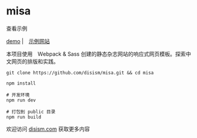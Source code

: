 # misa

查看示例

[demo](https://misa-beige.now.sh/) |　[示例网站](https://misa-beige.now.sh/)

本项目使用　Ｗebpack & Sass 创建的静态杂志网站的响应式网页模板。探索中文网页的排版和实践。

```
git clone https://github.com/disism/misa.git && cd misa
```

```
npm install
```

```
# 开发环境
npm run dev

# 打包到 public 目录
npm run build
```

欢迎访问 [disism.com](https://disism.com) 获取更多内容